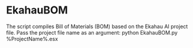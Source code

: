 # EkahauBOM

The script compiles Bill of Materials (BOM) based on the Ekahau AI project file.
Pass the project file name as an argument:
python EkahauBOM.py %ProjectName%.esx
